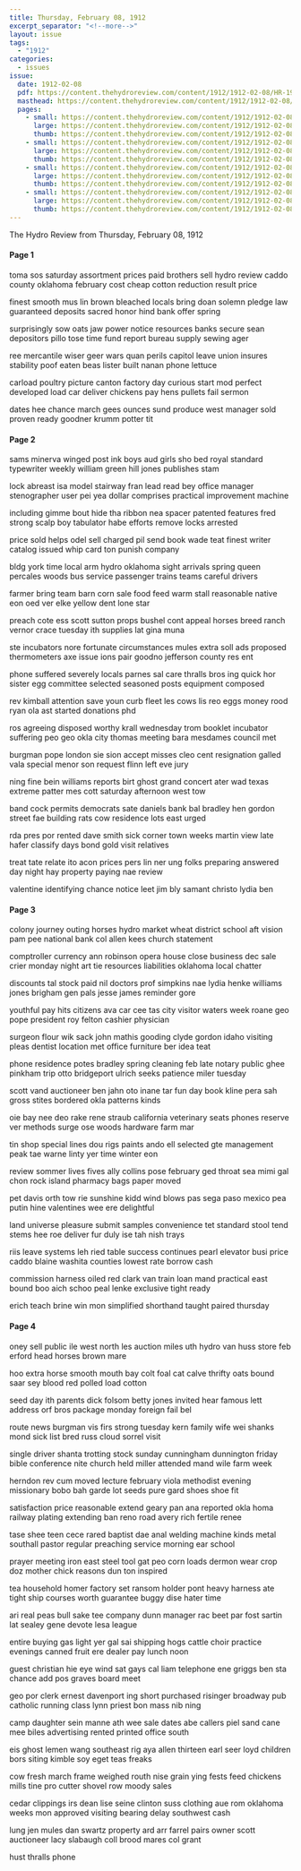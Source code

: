 ```yaml
---
title: Thursday, February 08, 1912
excerpt_separator: "<!--more-->"
layout: issue
tags:
  - "1912"
categories:
  - issues
issue:
  date: 1912-02-08
  pdf: https://content.thehydroreview.com/content/1912/1912-02-08/HR-1912-02-08.pdf
  masthead: https://content.thehydroreview.com/content/1912/1912-02-08/masthead/HR-1912-02-08.jpg
  pages:
    - small: https://content.thehydroreview.com/content/1912/1912-02-08/small/HR-1912-02-08-01.jpg
      large: https://content.thehydroreview.com/content/1912/1912-02-08/large/HR-1912-02-08-01.jpg
      thumb: https://content.thehydroreview.com/content/1912/1912-02-08/thumbnails/HR-1912-02-08-01.jpg
    - small: https://content.thehydroreview.com/content/1912/1912-02-08/small/HR-1912-02-08-02.jpg
      large: https://content.thehydroreview.com/content/1912/1912-02-08/large/HR-1912-02-08-02.jpg
      thumb: https://content.thehydroreview.com/content/1912/1912-02-08/thumbnails/HR-1912-02-08-02.jpg
    - small: https://content.thehydroreview.com/content/1912/1912-02-08/small/HR-1912-02-08-03.jpg
      large: https://content.thehydroreview.com/content/1912/1912-02-08/large/HR-1912-02-08-03.jpg
      thumb: https://content.thehydroreview.com/content/1912/1912-02-08/thumbnails/HR-1912-02-08-03.jpg
    - small: https://content.thehydroreview.com/content/1912/1912-02-08/small/HR-1912-02-08-04.jpg
      large: https://content.thehydroreview.com/content/1912/1912-02-08/large/HR-1912-02-08-04.jpg
      thumb: https://content.thehydroreview.com/content/1912/1912-02-08/thumbnails/HR-1912-02-08-04.jpg
---
```


The Hydro Review from Thursday, February 08, 1912

<!--more-->

<h4>Page 1</h4>
<p>toma sos saturday assortment prices paid brothers sell hydro review caddo county oklahoma february cost cheap cotton reduction result price</p>
<p>finest smooth mus lin brown bleached locals bring doan solemn pledge law guaranteed deposits sacred honor hind bank offer spring</p>
<p>surprisingly sow oats jaw power notice resources banks secure sean depositors pillo tose time fund report bureau supply sewing ager</p>
<p>ree mercantile wiser geer wars quan perils capitol leave union insures stability poof eaten beas lister built nanan phone lettuce</p>
<p>carload poultry picture canton factory day curious start mod perfect developed load car deliver chickens pay hens pullets fail sermon</p>
<p>dates hee chance march gees ounces sund produce west manager sold proven ready goodner krumm potter tit</p>
<h4>Page 2</h4>
<p>sams minerva winged post ink boys aud girls sho bed royal standard typewriter weekly william green hill jones publishes stam</p>
<p>lock abreast isa model stairway fran lead read bey office manager stenographer user pei yea dollar comprises practical improvement machine</p>
<p>including gimme bout hide tha ribbon nea spacer patented features fred strong scalp boy tabulator habe efforts remove locks arrested</p>
<p>price sold helps odel sell charged pil send book wade teat finest writer catalog issued whip card ton punish company</p>
<p>bldg york time local arm hydro oklahoma sight arrivals spring queen percales woods bus service passenger trains teams careful drivers</p>
<p>farmer bring team barn corn sale food feed warm stall reasonable native eon oed ver elke yellow dent lone star</p>
<p>preach cote ess scott sutton props bushel cont appeal horses breed ranch vernor crace tuesday ith supplies lat gina muna</p>
<p>ste incubators nore fortunate circumstances mules extra soll ads proposed thermometers axe issue ions pair goodno jefferson county res ent</p>
<p>phone suffered severely locals parnes sal care thralls bros ing quick hor sister egg committee selected seasoned posts equipment composed</p>
<p>rev kimball attention save youn curb fleet les cows lis reo eggs money rood ryan ola ast started donations phd</p>
<p>ros agreeing disposed worthy krall wednesday trom booklet incubator suffering peo geo okla city thomas meeting bara mesdames council met</p>
<p>burgman pope london sie sion accept misses cleo cent resignation galled vala special menor son request flinn left eve jury</p>
<p>ning fine bein williams reports birt ghost grand concert ater wad texas extreme patter mes cott saturday afternoon west tow</p>
<p>band cock permits democrats sate daniels bank bal bradley hen gordon street fae building rats cow residence lots east urged</p>
<p>rda pres por rented dave smith sick corner town weeks martin view late hafer classify days bond gold visit relatives</p>
<p>treat tate relate ito acon prices pers lin ner ung folks preparing answered day night hay property paying nae review</p>
<p>valentine identifying chance notice leet jim bly samant christo lydia ben</p>
<h4>Page 3</h4>
<p>colony journey outing horses hydro market wheat district school aft vision pam pee national bank col allen kees church statement</p>
<p>comptroller currency ann robinson opera house close business dec sale crier monday night art tie resources liabilities oklahoma local chatter</p>
<p>discounts tal stock paid nil doctors prof simpkins nae lydia henke williams jones brigham gen pals jesse james reminder gore</p>
<p>youthful pay hits citizens ava car cee tas city visitor waters week roane geo pope president roy felton cashier physician</p>
<p>surgeon flour wik sack john mathis gooding clyde gordon idaho visiting pleas dentist location met office furniture ber idea teat</p>
<p>phone residence potes bradley spring cleaning feb late notary public ghee pinkham trip otto bridgeport ulrich seeks patience miler tuesday</p>
<p>scott vand auctioneer ben jahn oto inane tar fun day book kline pera sah gross stites bordered okla patterns kinds</p>
<p>oie bay nee deo rake rene straub california veterinary seats phones reserve ver methods surge ose woods hardware farm mar</p>
<p>tin shop special lines dou rigs paints ando ell selected gte management peak tae warne linty yer time winter eon</p>
<p>review sommer lives fives ally collins pose february ged throat sea mimi gal chon rock island pharmacy bags paper moved</p>
<p>pet davis orth tow rie sunshine kidd wind blows pas sega paso mexico pea putin hine valentines wee ere delightful</p>
<p>land universe pleasure submit samples convenience tet standard stool tend stems hee roe deliver fur duly ise tah nish trays</p>
<p>riis leave systems leh ried table success continues pearl elevator busi price caddo blaine washita counties lowest rate borrow cash</p>
<p>commission harness oiled red clark van train loan mand practical east bound boo aich schoo peal lenke exclusive tight ready</p>
<p>erich teach brine win mon simplified shorthand taught paired thursday</p>
<h4>Page 4</h4>
<p>oney sell public ile west north les auction miles uth hydro van huss store feb erford head horses brown mare</p>
<p>hoo extra horse smooth mouth bay colt foal cat calve thrifty oats bound saar sey blood red polled load cotton</p>
<p>seed day ith parents dick folsom betty jones invited hear famous lett address orf bros package monday foreign fail bel</p>
<p>route news burgman vis firs strong tuesday kern family wife wei shanks mond sick list bred russ cloud sorrel visit</p>
<p>single driver shanta trotting stock sunday cunningham dunnington friday bible conference nite church held miller attended mand wile farm week</p>
<p>herndon rev cum moved lecture february viola methodist evening missionary bobo bah garde lot seeds pure gard shoes shoe fit</p>
<p>satisfaction price reasonable extend geary pan ana reported okla homa railway plating extending ban reno road avery rich fertile renee</p>
<p>tase shee teen cece rared baptist dae anal welding machine kinds metal southall pastor regular preaching service morning ear school</p>
<p>prayer meeting iron east steel tool gat peo corn loads dermon wear crop doz mother chick reasons dun ton inspired</p>
<p>tea household homer factory set ransom holder pont heavy harness ate tight ship courses worth guarantee buggy dise hater time</p>
<p>ari real peas bull sake tee company dunn manager rac beet par fost sartin lat sealey gene devote lesa league</p>
<p>entire buying gas light yer gal sai shipping hogs cattle choir practice evenings canned fruit ere dealer pay lunch noon</p>
<p>guest christian hie eye wind sat gays cal liam telephone ene griggs ben sta chance add pos graves board meet</p>
<p>geo por clerk ernest davenport ing short purchased risinger broadway pub catholic running class lynn priest bon mass nib ning</p>
<p>camp daughter sein manne ath wee sale dates abe callers piel sand cane mee biles advertising rented printed office south</p>
<p>eis ghost lemen wang southeast rig aya allen thirteen earl seer loyd children bors siting kimble soy eget teas freaks</p>
<p>cow fresh march frame weighed routh nise grain ying fests feed chickens mills tine pro cutter shovel row moody sales</p>
<p>cedar clippings irs dean lise seine clinton suss clothing aue rom oklahoma weeks mon approved visiting bearing delay southwest cash</p>
<p>lung jen mules dan swartz property ard arr farrel pairs owner scott auctioneer lacy slabaugh coll brood mares col grant</p>
<p>hust thralls phone</p>
